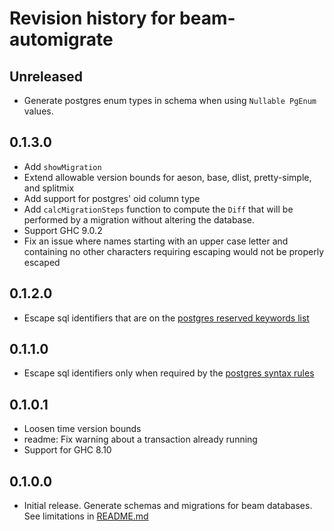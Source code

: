 # Revision history for beam-automigrate

## Unreleased

* Generate postgres enum types in schema when using `Nullable PgEnum` values.

## 0.1.3.0

* Add `showMigration`
* Extend allowable version bounds for aeson, base, dlist, pretty-simple, and splitmix
* Add support for postgres' oid column type
* Add `calcMigrationSteps` function to compute the `Diff` that will be performed by a migration without altering the database.
* Support GHC 9.0.2
* Fix an issue where names starting with an upper case letter and containing no other characters requiring escaping would not be properly escaped

## 0.1.2.0

* Escape sql identifiers that are on the [postgres reserved keywords list](https://www.postgresql.org/docs/current/sql-keywords-appendix.html)

## 0.1.1.0

* Escape sql identifiers only when required by the [postgres syntax rules](https://www.postgresql.org/docs/current/sql-syntax-lexical.html#SQL-SYNTAX-IDENTIFIERS)

## 0.1.0.1

* Loosen time version bounds
* readme: Fix warning about a transaction already running
* Support for GHC 8.10

## 0.1.0.0

* Initial release. Generate schemas and migrations for beam databases. See limitations in [README.md](README.md)
